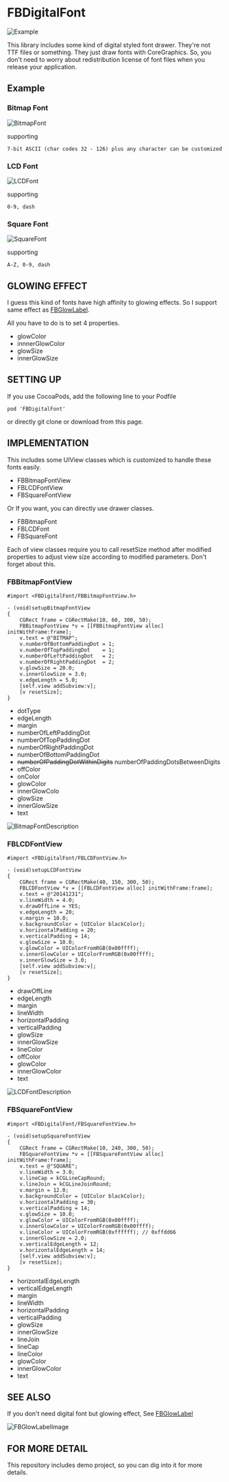 # FBDigitalFont

![Example](http://static.squarespace.com/static/51c2c539e4b032aad7050f2e/t/529405dee4b006d90611f81b/1385432543354/fonts_iphone.png?format=750w "DigitalFontExample")

This library includes some kind of digital styled font drawer. They're not TTF files or something. They just draw fonts with CoreGraphics. So, you don't need to worry about redistribution license of font files when you release your application.

## Example

### Bitmap Font

![BitmapFont](http://static.squarespace.com/static/51c2c539e4b032aad7050f2e/t/5294a08ee4b080890ab2d599/1385472143725/FBFontBitmap.png?format=1500w "BitmapFont")

supporting
```
7-bit ASCII (char codes 32 - 126) plus any character can be customized
```

### LCD Font

![LCDFont](http://static.squarespace.com/static/51c2c539e4b032aad7050f2e/t/5294a0aae4b0f601b40f61a0/1385472171287/FBFontLCD.png?format=1500w "LCDFont")

supporting
```
0-9, dash
```

### Square Font

![SquareFont](http://static.squarespace.com/static/51c2c539e4b032aad7050f2e/t/5294a0bfe4b02cc5320e5d8e/1385472192323/FBFontSquare.png?format=1500w "SquareFont")

supporting
```
A-Z, 0-9, dash
```

## GLOWING EFFECT

I guess this kind of fonts have high affinity to glowing effects.
So I support same effect as [FBGlowLabel]("http://github.com/lyokato/fbglowlabel").

All you have to do is to set 4 properties.

- glowColor
- innnerGlowColor
- glowSize
- innerGlowSize

## SETTING UP

If you use CocoaPods, add the following line to your Podfile

```
pod 'FBDigitalFont'
```

or directly git clone or download from this page.

## IMPLEMENTATION

This includes some UIView classes which is customized to handle these fonts easily.

- FBBitmapFontView
- FBLCDFontView
- FBSquareFontView

Or If you want, you can directly use drawer classes.

- FBBitmapFont
- FBLCDFont
- FBSquareFont

Each of view classes require you to call resetSize method after modified properties to adjust view size according to modified parameters.
Don't forget about this.

### FBBitmapFontView

```
#import <FBDigitalFont/FBBitmapFontView.h>

- (void)setupBitmapFontView
{
    CGRect frame = CGRectMake(10, 60, 300, 50);
    FBBitmapFontView *v = [[FBBitmapFontView alloc] initWithFrame:frame];
    v.text = @"BITMAP";
    v.numberOfBottomPaddingDot = 1;
    v.numberOfTopPaddingDot    = 1;
    v.numberOfLeftPaddingDot   = 2;
    v.numberOfRightPaddingDot  = 2;
    v.glowSize = 20.0;
    v.innerGlowSize = 3.0;
    v.edgeLength = 5.0;
    [self.view addSubview:v];
    [v resetSize];
}
```

- dotType
- edgeLength
- margin
- numberOfLeftPaddingDot
- numberOfTopPaddingDot
- numberOfRightPaddingDot
- numberOfBottomPaddingDot
- ~~numberOfPaddingDotWithinDigits~~ numberOfPaddingDotsBetweenDigits
- offColor
- onColor
- glowColor
- innerGlowColo
- glowSize
- innerGlowSize
- text

![BitmapFontDescription](http://static.squarespace.com/static/51c2c539e4b032aad7050f2e/t/52975587e4b05482b01991b7/1385649545573/bitmap_desc.png?format=1500w "BitmapFontDescription")

### FBLCDFontView

```
#import <FBDigitalFont/FBLCDFontView.h>

- (void)setupLCDFontView
{
    CGRect frame = CGRectMake(40, 150, 300, 50);
    FBLCDFontView *v = [[FBLCDFontView alloc] initWithFrame:frame];
    v.text = @"20141231";
    v.lineWidth = 4.0;
    v.drawOffLine = YES;
    v.edgeLength = 20;
    v.margin = 10.0;
    v.backgroundColor = [UIColor blackColor];
    v.horizontalPadding = 20;
    v.verticalPadding = 14;
    v.glowSize = 10.0;
    v.glowColor = UIColorFromRGB(0x00ffff);
    v.innerGlowColor = UIColorFromRGB(0x00ffff);
    v.innerGlowSize = 3.0;
    [self.view addSubview:v];
    [v resetSize];
}
```

- drawOffLine
- edgeLength
- margin
- lineWidth
- horizontalPadding
- verticalPadding
- glowSize
- innerGlowSize
- lineColor
- offColor
- glowColor
- innerGlowColor
- text

![LCDFontDescription](http://static.squarespace.com/static/51c2c539e4b032aad7050f2e/t/529755a0e4b0a6ba0e3444c0/1385649570268/lcd_desc.png?format=1500w "LCDFontDescription")

### FBSquareFontView

```
#import <FBDigitalFont/FBSquareFontView.h>

- (void)setupSquareFontView
{
    CGRect frame = CGRectMake(10, 240, 300, 50);
    FBSquareFontView *v = [[FBSquareFontView alloc] initWithFrame:frame];
    v.text = @"SQUARE";
    v.lineWidth = 3.0;
    v.lineCap = kCGLineCapRound;
    v.lineJoin = kCGLineJoinRound;
    v.margin = 12.0;
    v.backgroundColor = [UIColor blackColor];
    v.horizontalPadding = 30;
    v.verticalPadding = 14;
    v.glowSize = 10.0;
    v.glowColor = UIColorFromRGB(0x00ffff);
    v.innerGlowColor = UIColorFromRGB(0x00ffff);
    v.lineColor = UIColorFromRGB(0xffffff); // 0xffdd66
    v.innerGlowSize = 2.0;
    v.verticalEdgeLength = 12;
    v.horizontalEdgeLength = 14;
    [self.view addSubview:v];
    [v resetSize];
}

```

- horizontalEdgeLength
- verticalEdgeLength
- margin
- lineWidth
- horizontalPadding
- verticalPadding
- glowSize
- innerGlowSize
- lineJoin
- lineCap
- lineColor
- glowColor
- innerGlowColor
- text

## SEE ALSO

If you don't need digital font but glowing effect,
See [FBGlowLabel](http://github.com/lyokato/fbglowlabel "FBGlowLabel")

![FBGlowLabelImage](http://static.squarespace.com/static/51c2c539e4b032aad7050f2e/t/52821ce0e4b03c032e6c1113/1384258840734/glow.png?format=750w "FBGlowLabelImage")

## FOR MORE DETAIL

This repository includes demo project, so you can dig into it for more details.


